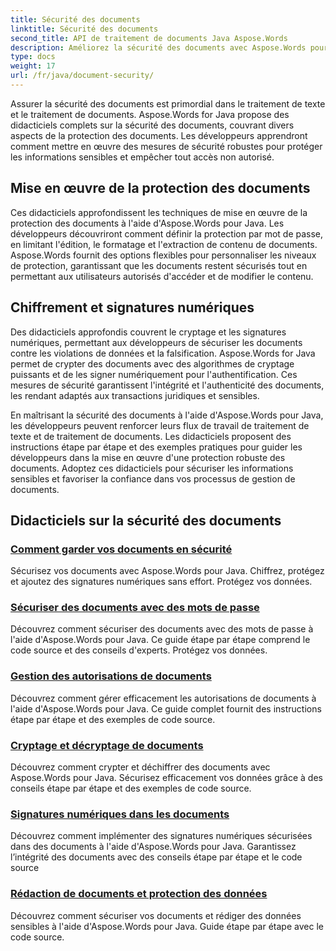 ```yaml
---
title: Sécurité des documents
linktitle: Sécurité des documents
second_title: API de traitement de documents Java Aspose.Words
description: Améliorez la sécurité des documents avec Aspose.Words pour Java ! Mettez en œuvre une protection, un cryptage et des signatures numériques pour une protection robuste des données.
type: docs
weight: 17
url: /fr/java/document-security/
---
```


Assurer la sécurité des documents est primordial dans le traitement de texte et le traitement de documents. Aspose.Words for Java propose des didacticiels complets sur la sécurité des documents, couvrant divers aspects de la protection des documents. Les développeurs apprendront comment mettre en œuvre des mesures de sécurité robustes pour protéger les informations sensibles et empêcher tout accès non autorisé.

## Mise en œuvre de la protection des documents

Ces didacticiels approfondissent les techniques de mise en œuvre de la protection des documents à l'aide d'Aspose.Words pour Java. Les développeurs découvriront comment définir la protection par mot de passe, en limitant l'édition, le formatage et l'extraction de contenu de documents. Aspose.Words fournit des options flexibles pour personnaliser les niveaux de protection, garantissant que les documents restent sécurisés tout en permettant aux utilisateurs autorisés d'accéder et de modifier le contenu.

## Chiffrement et signatures numériques

Des didacticiels approfondis couvrent le cryptage et les signatures numériques, permettant aux développeurs de sécuriser les documents contre les violations de données et la falsification. Aspose.Words for Java permet de crypter des documents avec des algorithmes de cryptage puissants et de les signer numériquement pour l'authentification. Ces mesures de sécurité garantissent l'intégrité et l'authenticité des documents, les rendant adaptés aux transactions juridiques et sensibles.

En maîtrisant la sécurité des documents à l'aide d'Aspose.Words pour Java, les développeurs peuvent renforcer leurs flux de travail de traitement de texte et de traitement de documents. Les didacticiels proposent des instructions étape par étape et des exemples pratiques pour guider les développeurs dans la mise en œuvre d'une protection robuste des documents. Adoptez ces didacticiels pour sécuriser les informations sensibles et favoriser la confiance dans vos processus de gestion de documents.

## Didacticiels sur la sécurité des documents
### [Comment garder vos documents en sécurité](./keep-documents-safe-secure/)
Sécurisez vos documents avec Aspose.Words pour Java. Chiffrez, protégez et ajoutez des signatures numériques sans effort. Protégez vos données.
### [Sécuriser des documents avec des mots de passe](./securing-documents-passwords/)
Découvrez comment sécuriser des documents avec des mots de passe à l'aide d'Aspose.Words pour Java. Ce guide étape par étape comprend le code source et des conseils d'experts. Protégez vos données.
### [Gestion des autorisations de documents](./managing-document-permissions/)
Découvrez comment gérer efficacement les autorisations de documents à l'aide d'Aspose.Words pour Java. Ce guide complet fournit des instructions étape par étape et des exemples de code source.
### [Cryptage et décryptage de documents](./document-encryption-decryption/)
Découvrez comment crypter et déchiffrer des documents avec Aspose.Words pour Java. Sécurisez efficacement vos données grâce à des conseils étape par étape et des exemples de code source.
### [Signatures numériques dans les documents](./digital-signatures-in-documents/)
Découvrez comment implémenter des signatures numériques sécurisées dans des documents à l'aide d'Aspose.Words pour Java. Garantissez l’intégrité des documents avec des conseils étape par étape et le code source
### [Rédaction de documents et protection des données](./document-redaction-data-protection/)
Découvrez comment sécuriser vos documents et rédiger des données sensibles à l'aide d'Aspose.Words pour Java. Guide étape par étape avec le code source.